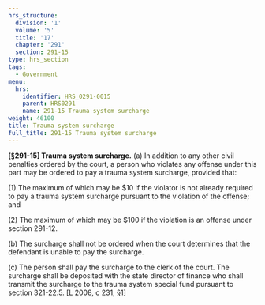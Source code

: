 ```yaml
---
hrs_structure:
  division: '1'
  volume: '5'
  title: '17'
  chapter: '291'
  section: 291-15
type: hrs_section
tags:
  - Government
menu:
  hrs:
    identifier: HRS_0291-0015
    parent: HRS0291
    name: 291-15 Trauma system surcharge
weight: 46100
title: Trauma system surcharge
full_title: 291-15 Trauma system surcharge
---
```

**[§291-15] Trauma system surcharge.** (a) In addition to any other civil penalties ordered by the court, a person who violates any offense under this part may be ordered to pay a trauma system surcharge, provided that:

(1) The maximum of which may be $10 if the violator is not already required to pay a trauma system surcharge pursuant to the violation of the offense; and

(2) The maximum of which may be $100 if the violation is an offense under section 291-12.

(b) The surcharge shall not be ordered when the court determines that the defendant is unable to pay the surcharge.

(c) The person shall pay the surcharge to the clerk of the court. The surcharge shall be deposited with the state director of finance who shall transmit the surcharge to the trauma system special fund pursuant to section 321-22.5\. [L 2008, c 231, §1]